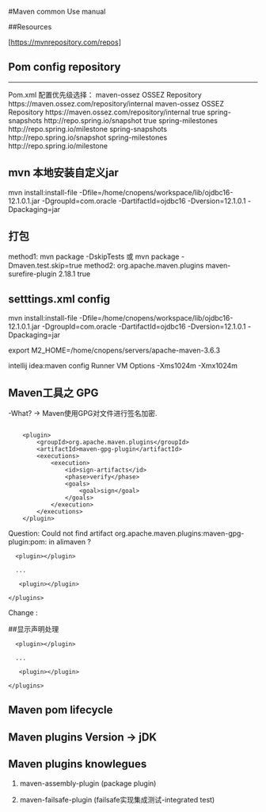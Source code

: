 #Maven common Use manual

##Resources

[https://mvnrepository.com/repos]

## Pom config repository

---
<p>
Pom.xml 配置优先级选择：
<repositories>
        <repository>
            <id>maven-ossez</id>
            <name>OSSEZ Repository</name>
            <url>https://maven.ossez.com/repository/internal</url>
        </repository>
</repositories>
<pluginRepositories>
        <pluginRepository>
            <id>maven-ossez</id>
            <name>OSSEZ Repository</name>
            <url>https://maven.ossez.com/repository/internal</url>
            <snapshots>
                <enabled>true</enabled>
            </snapshots>
        </pluginRepository>
</pluginRepositories>

<repositories>
        <repository>
            <id>spring-snapshots</id>
            <url>http://repo.spring.io/snapshot</url>
            <snapshots><enabled>true</enabled></snapshots>
        </repository>
        <repository>
            <id>spring-milestones</id>
            <url>http://repo.spring.io/milestone</url>
        </repository>
    </repositories>
    <pluginRepositories>
        <pluginRepository>
            <id>spring-snapshots</id>
            <url>http://repo.spring.io/snapshot</url>
        </pluginRepository>
        <pluginRepository>
            <id>spring-milestones</id>
            <url>http://repo.spring.io/milestone</url>
        </pluginRepository>
    </pluginRepositories>

</p>


## mvn 本地安装自定义jar
mvn install:install-file -Dfile=/home/cnopens/workspace/lib/ojdbc16-12.1.0.1.jar -DgroupId=com.oracle -DartifactId=ojdbc16 -Dversion=12.1.0.1 -Dpackaging=jar

## 打包

method1:
mvn package -DskipTests 或 mvn package -Dmaven.test.skip=true
method2:
<plugin>
<groupId>org.apache.maven.plugins</groupId>
<artifactId>maven-surefire-plugin</artifactId>
<version>2.18.1</version>
  <configuration>
  <skipTests>true</skipTests>
  </configuration>
</v-container>
</plugin>



## setttings.xml config

mvn install:install-file -Dfile=/home/cnopens/workspace/lib/ojdbc16-12.1.0.1.jar -DgroupId=com.oracle -DartifactId=ojdbc16 -Dversion=12.1.0.1 -Dpackaging=jar

export M2_HOME=/home/cnopens/servers/apache-maven-3.6.3

intellij idea:maven config
Runner VM Options -Xms1024m -Xmx1024m



## Maven工具之 GPG

-What? -> Maven使用GPG对文件进行签名加密.
~~~

    <plugin>
        <groupId>org.apache.maven.plugins</groupId>
        <artifactId>maven-gpg-plugin</artifactId>
        <executions>
            <execution>
                <id>sign-artifacts</id>
                <phase>verify</phase>
                <goals>
                    <goal>sign</goal>
                </goals>
            </execution>
        </executions>
    </plugin>

~~~

Question: Could not find artifact org.apache.maven.plugins:maven-gpg-plugin:pom: in alimaven ?

<build>
   <plugins>

      <plugin></plugin>

      ...

       <plugin></plugin>

    </plugins>

</build>

Change : 

<build>
   <pluginManagement> ##显示声明处理
   <plugins>

      <plugin></plugin>

      ...

       <plugin></plugin>

    </plugins> 
</pluginManagement>
</build>

## Maven pom lifecycle


## Maven plugins Version -> jDK




## Maven plugins knowlegues

1. maven-assembly-plugin (package plugin)

2. maven-failsafe-plugin (failsafe实现集成测试-integrated test)

